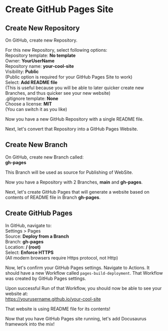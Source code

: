 # Create GitHub Pages Site

## Create New Repository

On GitHub, create new Repository.

For this new Repository, select following options:  
Repository template: **No template**  
Owner: **YourUserName**  
Repository name: **your-cool-site**  
Visibility: **Public**  
(Public option is required for your GitHub Pages Site to work)  
Select: **Add README file**  
(This is useful because you will be able to later quicker create new Branches, and thus quicker see your new website)  
.gitignore template: **None**  
Choose a license: **MIT**  
(You can switch it as you like)

Now you have a new GitHub Repository with a single README file.

Next, let's convert that Repository into a GitHub Pages Website.

## Create New Branch

On GitHub, create new Branch called:  
**gh-pages**

This Branch will be used as source for Publishing of WebSite.

Now you have a Repository with 2 Branches, **main** and **gh-pages**.

Next, let's create GitHub Pages that will generate a website based on contents of README file in Branch **gh-pages**.

## Create GitHub Pages

In GitHub, navigate to:  
Settings > Pages  
Source: **Deploy from a Branch**  
Branch: **gh-pages**  
Location: **/ (root)**  
Select: **Enforce HTTPS**  
(All modern browsers require Https protocol, not Http)

Now, let's confirm your GitHub Pages settings.
Navigate to Actions. It should have a new Workflow called `pages-build-deployment`. That Workflow was created by GitHub Pages settings.

Upon successful Run of that Workflow, you should now be able to see your website at:  
https://yourusername.github.io/your-cool-site

That website is using README file for its contents!

Now that you have GitHub Pages site running, let's add Docusaurus framework into the mix!
